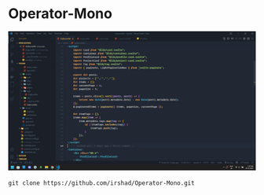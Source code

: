 # Operator-Mono

![alt text](https://github.com/irshad/Operator-Mono/blob/main/Screenshot.png?raw=true)

```
git clone https://github.com/irshad/Operator-Mono.git
```

